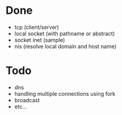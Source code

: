 # Done
- tcp (client/server)
- local socket (with pathname or abstract)
- socket inet (sample)
- nis (resolve local domain and host name)

# Todo
- dns
- handling multiple connections using fork
- broadcast
- etc...
